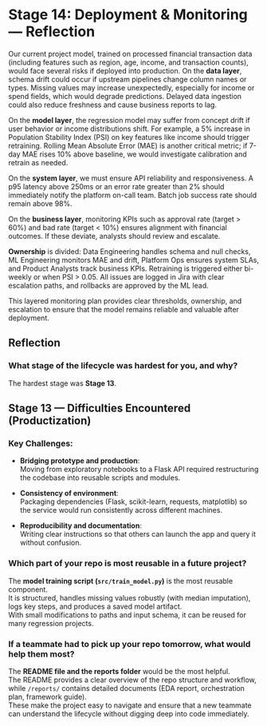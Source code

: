 # Stage 14: Deployment & Monitoring — Reflection

Our current project model, trained on processed financial transaction data (including features such as region, age, income, and transaction counts), would face several risks if deployed into production. On the **data layer**, schema drift could occur if upstream pipelines change column names or types. Missing values may increase unexpectedly, especially for income or spend fields, which would degrade predictions. Delayed data ingestion could also reduce freshness and cause business reports to lag.  

On the **model layer**, the regression model may suffer from concept drift if user behavior or income distributions shift. For example, a 5% increase in Population Stability Index (PSI) on key features like income should trigger retraining. Rolling Mean Absolute Error (MAE) is another critical metric; if 7-day MAE rises 10% above baseline, we would investigate calibration and retrain as needed.  

On the **system layer**, we must ensure API reliability and responsiveness. A p95 latency above 250ms or an error rate greater than 2% should immediately notify the platform on-call team. Batch job success rate should remain above 98%.  

On the **business layer**, monitoring KPIs such as approval rate (target > 60%) and bad rate (target < 10%) ensures alignment with financial outcomes. If these deviate, analysts should review and escalate.  

**Ownership** is divided: Data Engineering handles schema and null checks, ML Engineering monitors MAE and drift, Platform Ops ensures system SLAs, and Product Analysts track business KPIs. Retraining is triggered either bi-weekly or when PSI > 0.05. All issues are logged in Jira with clear escalation paths, and rollbacks are approved by the ML lead.  

This layered monitoring plan provides clear thresholds, ownership, and escalation to ensure that the model remains reliable and valuable after deployment.

## Reflection

### What stage of the lifecycle was hardest for you, and why?
The hardest stage was **Stage 13**.  
## Stage 13 — Difficulties Encountered (Productization)
### Key Challenges:
- **Bridging prototype and production**:  
  Moving from exploratory notebooks to a Flask API required restructuring the codebase into reusable scripts and modules.  
 
- **Consistency of environment**:  
  Packaging dependencies (Flask, scikit-learn, requests, matplotlib) so the service would run consistently across different machines.  

- **Reproducibility and documentation**:  
  Writing clear instructions so that others can launch the app and query it without confusion. 


### Which part of your repo is most reusable in a future project?
The **model training script (`src/train_model.py`)** is the most reusable component.  
It is structured, handles missing values robustly (with median imputation), logs key steps, and produces a saved model artifact.  
With small modifications to paths and input schema, it can be reused for many regression projects.

### If a teammate had to pick up your repo tomorrow, what would help them most?
The **README file and the reports folder** would be the most helpful.  
The README provides a clear overview of the repo structure and workflow, while `/reports/` contains detailed documents (EDA report, orchestration plan, framework guide).  
These make the project easy to navigate and ensure that a new teammate can understand the lifecycle without digging deep into code immediately.
